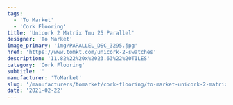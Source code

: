 ```yaml
---
tags:
  - 'To Market'
  - 'Cork Flooring'
title: 'Unicork 2 Matrix Tmu 25 Parallel'
designer: 'To Market'
image_primary: 'img/PARALLEL_DSC_3295.jpg'
href: 'https://www.tomkt.com/unicork-2-swatches'
description: '11.82%22%20x%2023.63%22%20TILES'
category: 'Cork Flooring'
subtitle: ''
manufacturer: 'ToMarket'
slug: '/manufacturers/tomarket/cork-flooring/to-market-unicork-2-matrix-tmu-25-parallel'
date: '2021-02-22'
---
```

